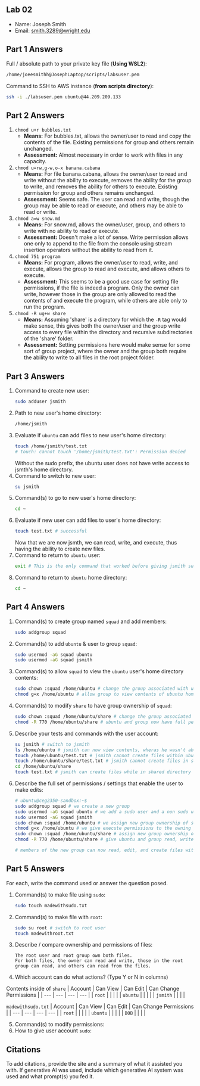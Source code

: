 ## Lab 02

- Name: Joseph Smith    
- Email: smith.3289@wright.edu

## Part 1 Answers

Full / absolute path to your private key file (**Using WSL2**):
```bash
/home/joeesmithh@JosephLaptop/scripts/labsuser.pem
```

Command to SSH to AWS instance (**from scripts directory**):
```bash
ssh -i ./labsuser.pem ubuntu@44.209.209.133
```

## Part 2 Answers

1. `chmod u+r bubbles.txt`
    - **Means:** For bubbles.txt, allows the owner/user to read and copy the contents of the file. Existing permissions for group and others remain unchanged.
    - **Assessment:** Almost necessary in order to work with files in any capacity.
2. `chmod u=rw,g-w,o-x banana.cabana`
    - **Means:** For file banana.cabana, allows the owner/user to read and write without the ability to execute, removes the ability for the group to write, and removes the ability for others to execute. Existing permission for group and others remains unchanged.
    - **Assessment:** Seems safe. The user can read and write, though the group may be able to read or execute, and others may be able to read or write.
3. `chmod a=w snow.md`
    - **Means:** For snow.md, allows the owner/user, group, and others to write with no ability to read or execute.
    - **Assessment:** Doesn't make a lot of sense. Write permission allows one only to append to the file from the console using stream insertion operators without the ability to read from it.
4. `chmod 751 program`
    - **Means:** For program, allows the owner/user to read, write, and execute, allows the group to read and execute, and allows others to execute.
    - **Assessment:** This seems to be a good use case for setting file permissions, if the file is indeed a program. Only the owner can write, however those in the group are only allowed to read the contents of and execute the program, while others are able only to run the program.
5. `chmod -R ug+w share`
    - **Means:** Assuming 'share' is a directory for which the `-R` tag would make sense, this gives both the owner/user and the group write access to every file within the directory and recursive subdirectories of the 'share' folder.
    - **Assessment:** Setting permissions here would make sense for some sort of group project, where the owner and the group both require the ability to write to all files in the root project folder.

## Part 3 Answers

1. Command to create new user:
    ```bash
    sudo adduser jsmith
    ```
2. Path to new user's home directory:
    ```bash
    /home/jsmith
    ```
3. Evaluate if `ubuntu` can add files to new user's home directory:
    ```bash
    touch /home/jsmith/test.txt
    # touch: cannot touch '/home/jsmith/test.txt': Permission denied
    ```
    Without the sudo prefix, the ubuntu user does not have write access to jsmth's home directory.
4. Command to switch to new user:
    ```bash
    su jsmith
    ```
5. Command(s) to go to new user's home directory:
    ```bash
    cd ~
    ```
6. Evaluate if new user can add files to user's home directory:
    ```bash
    touch test.txt # successful
    ```
    Now that we are now jsmth, we can read, write, and execute, thus having the ability to create new files.
7. Command to return to `ubuntu` user:
    ```bash
    exit # This is the only command that worked before giving jsmith sudo access
    ```
8. Command to return to `ubuntu` home directory:
    ```bash
    cd ~
    ```

## Part 4 Answers

1. Command(s) to create group named `squad` and add members:
    ```bash
    sudo addgroup squad
    ```
2. Command(s) to add `ubuntu` & user to group `squad`:
    ```bash
    sudo usermod -aG squad ubuntu
    sudo usermod -aG squad jsmith
    ```
3. Command(s) to allow `squad` to view the `ubuntu` user's home directory contents:
    ```bash
    sudo chown :squad /home/ubuntu # change the group associated with ubuntu home directory
    chmod g=x /home/ubuntu # allow group to view contents of ubuntu home directory
    ```
4. Command(s) to modify `share` to have group ownership of `squad`:
    ```bash
    sudo chown :squad /home/ubuntu/share # change the group associated with share directory
    chmod -R 770 /home/ubuntu/share # ubuntu and group now have full permission of the directory and everything in it
    ```
5. Describe your tests and commands with the user account:
    ```bash
    su jsmith # switch to jsmith
    ls /home/ubuntu # jsmith can now view contents, wheras he wasn't able to before
    touch /home/ubuntu/test.txt # jsmith cannot create files within ubuntu
    touch /home/ubuntu/share/test.txt # jsmith cannot create files in share this way
    cd /home/ubuntu/share
    touch test.txt # jsmith can create files while in shared directory
    ```
6. Describe the full set of permissions / settings that enable the user to make edits:
    ```bash
    # ubuntu@ceg2350-sandbox:~$
    sudo addgroup squad # we create a new group
    sudo usermod -aG squad ubuntu # we add a sudo user and a non sudo user to the group
    sudo usermod -aG squad jsmith
    sudo chown :squad /home/ubuntu # we assign new group ownership of sudo user home folder
    chmod g=x /home/ubuntu # we give execute permissions to the owning group of sudo user's home
    sudo chown :squad /home/ubuntu/share # assign new group ownership of share filder
    chmod -R 770 /home/ubuntu/share # give ubuntu and group read, write, execute permission for share folder

    # members of the new group can now read, edit, and create files within the share folder
    ```
## Part 5 Answers

For each, write the command used or answer the question posed.

1. Command(s) to make file using `sudo`: 
    ```bash
    sudo touch madewithsudo.txt
    ```
2. Command(s) to make file with `root`:
    ```bash
    sudo su root # switch to root user
    touch madewithroot.txt
    ```
3. Describe / compare ownership and permissions of files:
    ```
    The root user and root group own both files.
    For both files, the owner can read and write, those in the root group can read, and others can read from the files.
    ```
4. Which account can do what actions? (Type Y or N in columns)

Contents inside of `share`
| Account   | Can View  | Can Edit  | Can Change Permissions    |
| ---       | ---       | ---       | ---                       |
| `root`    |           |           |                           |
| `ubuntu`  |           |           |                           |
| `jsmith`     |           |           |                           |

`madewithsudo.txt`
| Account   | Can View  | Can Edit  | Can Change Permissions    |
| ---       | ---       | ---       | ---                       |
| `root`    |           |           |                           |
| `ubuntu`  |           |           |                           |
| `BOB`     |           |           |                           |

5. Command(s) to modify permissions:
6. How to give user account `sudo`:

## Citations

To add citations, provide the site and a summary of what it assisted you with.  If generative AI was used, include which generative AI system was used and what prompt(s) you fed it.
